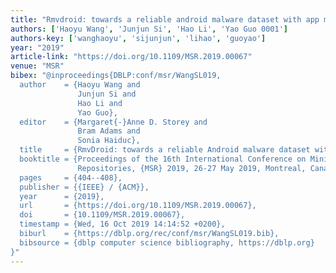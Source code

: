 ```yaml
---
title: "Rmvdroid: towards a reliable android malware dataset with app metadata"
authors: ['Haoyu Wang', 'Junjun Si', 'Hao Li', 'Yao Guo 0001']
authors-key: ['wanghaoyu', 'sijunjun', 'lihao', 'guoyao']
year: "2019"
article-link: "https://doi.org/10.1109/MSR.2019.00067"
venue: "MSR"
bibex: "@inproceedings{DBLP:conf/msr/WangSL019,
  author    = {Haoyu Wang and
               Junjun Si and
               Hao Li and
               Yao Guo},
  editor    = {Margaret{-}Anne D. Storey and
               Bram Adams and
               Sonia Haiduc},
  title     = {RmvDroid: towards a reliable Android malware dataset with app metadata},
  booktitle = {Proceedings of the 16th International Conference on Mining Software
               Repositories, {MSR} 2019, 26-27 May 2019, Montreal, Canada},
  pages     = {404--408},
  publisher = {{IEEE} / {ACM}},
  year      = {2019},
  url       = {https://doi.org/10.1109/MSR.2019.00067},
  doi       = {10.1109/MSR.2019.00067},
  timestamp = {Wed, 16 Oct 2019 14:14:52 +0200},
  biburl    = {https://dblp.org/rec/conf/msr/WangSL019.bib},
  bibsource = {dblp computer science bibliography, https://dblp.org}
}"
---
```

